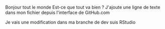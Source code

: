 Bonjour tout le monde
Est-ce que tout va bien ? 
J'ajoute une ligne de texte dans mon fichier depuis l'interface de GitHub.com

Je vais une modification dans ma branche de dev suis RStudio